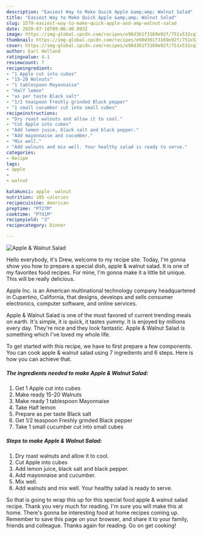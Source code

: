 ```yaml
---
description: "Easiest Way to Make Quick Apple &amp;amp; Walnut Salad"
title: "Easiest Way to Make Quick Apple &amp;amp; Walnut Salad"
slug: 1579-easiest-way-to-make-quick-apple-and-amp-walnut-salad
date: 2020-07-18T09:06:40.893Z
image: https://img-global.cpcdn.com/recipes/e98d361f3169e92f/751x532cq70/apple-walnut-salad-recipe-main-photo.jpg
thumbnail: https://img-global.cpcdn.com/recipes/e98d361f3169e92f/751x532cq70/apple-walnut-salad-recipe-main-photo.jpg
cover: https://img-global.cpcdn.com/recipes/e98d361f3169e92f/751x532cq70/apple-walnut-salad-recipe-main-photo.jpg
author: Earl Holland
ratingvalue: 4.1
reviewcount: 7
recipeingredient:
- "1 Apple cut into cubes"
- "15-20 Walnuts"
- "1 tablespoon Mayonnaise"
- "Half lemon"
- "as per taste Black salt"
- "1/2 teaspoon Freshly grinded Black pepper"
- "1 small cucumber cut into small cubes"
recipeinstructions:
- "Dry roast walnuts and allow it to cool."
- "Cut Apple into cubes"
- "Add lemon juice, black salt and black pepper."
- "Add mayonnaise and cucumber."
- "Mix well."
- "Add walnuts and mix well. Your healthy salad is ready to serve."
categories:
- Recipe
tags:
- apple
- 
- walnut

katakunci: apple  walnut 
nutrition: 105 calories
recipecuisine: American
preptime: "PT27M"
cooktime: "PT41M"
recipeyield: "3"
recipecategory: Dinner

---
```



![Apple &amp; Walnut Salad](https://img-global.cpcdn.com/recipes/e98d361f3169e92f/751x532cq70/apple-walnut-salad-recipe-main-photo.jpg)

Hello everybody, it's Drew, welcome to my recipe site. Today, I'm gonna show you how to prepare a special dish, apple &amp; walnut salad. It is one of my favorites food recipes. For mine, I'm gonna make it a little bit unique. This will be really delicious.

Apple Inc. is an American multinational technology company headquartered in Cupertino, California, that designs, develops and sells consumer electronics, computer software, and online services.

Apple &amp; Walnut Salad is one of the most favored of current trending meals on earth. It's simple, it is quick, it tastes yummy. It is enjoyed by millions every day. They're nice and they look fantastic. Apple &amp; Walnut Salad is something which I've loved my whole life.


To get started with this recipe, we have to first prepare a few components. You can cook apple &amp; walnut salad using 7 ingredients and 6 steps. Here is how you can achieve that.

<!--inarticleads1-->

##### The ingredients needed to make Apple &amp; Walnut Salad:

1. Get 1 Apple cut into cubes
1. Make ready 15-20 Walnuts
1. Make ready 1 tablespoon Mayonnaise
1. Take Half lemon
1. Prepare as per taste Black salt
1. Get 1/2 teaspoon Freshly grinded Black pepper
1. Take 1 small cucumber cut into small cubes




<!--inarticleads2-->

##### Steps to make Apple &amp; Walnut Salad:

1. Dry roast walnuts and allow it to cool.
1. Cut Apple into cubes
1. Add lemon juice, black salt and black pepper.
1. Add mayonnaise and cucumber.
1. Mix well.
1. Add walnuts and mix well. Your healthy salad is ready to serve.




So that is going to wrap this up for this special food apple &amp; walnut salad recipe. Thank you very much for reading. I'm sure you will make this at home. There's gonna be interesting food at home recipes coming up. Remember to save this page on your browser, and share it to your family, friends and colleague. Thanks again for reading. Go on get cooking!
